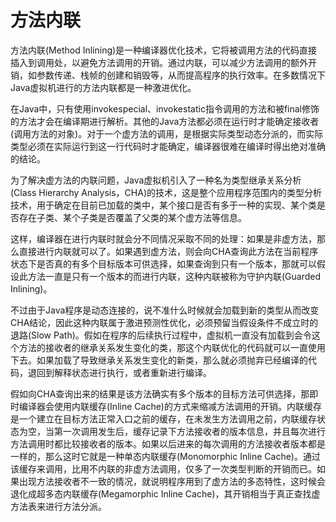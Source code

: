 # 方法内联

方法内联(Method Inlining)是一种编译器优化技术，它将被调用方法的代码直接插入到调用处，以避免方法调用的开销。通过内联，可以减少方法调用的额外开销，如参数传递、栈帧的创建和销毁等，从而提高程序的执行效率。在多数情况下Java虚拟机进行的方法内联都是一种激进优化。

在Java中，只有使用invokespecial、invokestatic指令调用的方法和被final修饰的方法才会在编译期进行解析。其他的Java方法都必须在运行时才能确定接收者(调用方法的对象)。对于一个虚方法的调用，是根据实际类型动态分派的，而实际类型必须在实际运行到这一行代码时才能确定，编译器很难在编译时得出绝对准确的结论。

为了解决虚方法的内联问题，Java虚拟机引入了一种名为类型继承关系分析(Class Hierarchy Analysis，CHA)的技术，这是整个应用程序范围内的类型分析技术，用于确定在目前已加载的类中，某个接口是否有多于一种的实现、某个类是否存在子类、某个子类是否覆盖了父类的某个虚方法等信息。

这样，编译器在进行内联时就会分不同情况采取不同的处理：如果是非虚方法，那么直接进行内联就可以了。如果遇到虚方法，则会向CHA查询此方法在当前程序状态下是否真的有多个目标版本可供选择，如果查询到只有一个版本，那就可以假设此方法一直是只有一个版本的而进行内联，这种内联被称为守护内联(Guarded Inlining)。

不过由于Java程序是动态连接的，说不准什么时候就会加载到新的类型从而改变CHA结论，因此这种内联属于激进预测性优化，必须预留当假设条件不成立时的退路(Slow Path)。假如在程序的后续执行过程中，虚拟机一直没有加载到会令这个方法的接收者的继承关系发生变化的类，那这个内联优化的代码就可以一直使用下去。如果加载了导致继承关系发生变化的新类，那么就必须抛弃已经编译的代码，退回到解释状态进行执行，或者重新进行编译。

假如向CHA查询出来的结果是该方法确实有多个版本的目标方法可供选择，那即时编译器会使用内联缓存(Inline Cache)的方式来缩减方法调用的开销。内联缓存是一个建立在目标方法正常入口之前的缓存，在未发生方法调用之前，内联缓存状态为空，当第一次调用发生后，缓存记录下方法接收者的版本信息，并且每次进行方法调用时都比较接收者的版本。如果以后进来的每次调用的方法接收者版本都是一样的，那么这时它就是一种单态内联缓存(Monomorphic Inline Cache)。通过该缓存来调用，比用不内联的非虚方法调用，仅多了一次类型判断的开销而已。如果出现方法接收者不一致的情况，就说明程序用到了虚方法的多态特性，这时候会退化成超多态内联缓存(Megamorphic Inline Cache)，其开销相当于真正查找虚方法表来进行方法分派。
